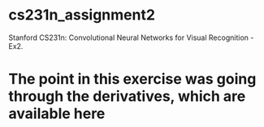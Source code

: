 # cs231n_assignment2
Stanford CS231n: Convolutional Neural Networks for Visual Recognition - Ex2.


# The point in this exercise was going through the derivatives, which are available here
